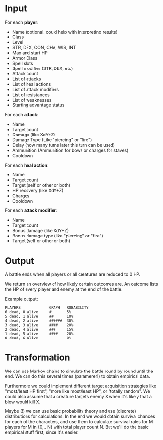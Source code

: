 # Input
For each **player**:
 *  Name (optional, could help with interpreting results)
 *  Class
 *  Level
 *  STR, DEX, CON, CHA, WIS, INT
 *  Max and start HP
 *  Armor Class
 *  Spell slots
 *  Spell modifier (STR, DEX, etc)
 *  Attack count
 *  List of attacks
 *  List of heal actions
 *  List of attack modifiers
 *  List of resistances
 *  List of weaknesses
 *  Starting advantage status

For each **attack**:
 *  Name
 *  Target count
 *  Damage (like XdY+Z)
 *  Damage Type (Like "piercing" or "fire")
 *  Delay (how many turns later this turn can be used)
 *  Ammunition (Ammunition for bows or charges for staves)
 *  Cooldown

For each **heal action**:
 *  Name
 *  Target count
 *  Target (self or other or both)
 *  HP recovery (like XdY+Z)
 *  Charges
 *  Cooldown

For each **attack modifier**:
 *  Name
 *  Target count
 *  Bonus damage (like XdY+Z)
 *  Bonus damage type (like "piercing" or "fire")
 *  Target (self or other or both)

# Output
A battle ends when all players or all creatures are reduced to 0 HP.

We return an overview of how likely certain outcomes are.
An outcome lists the HP of every player and enemy at the end of the battle.

Example output:
```
PLAYERS             GRAPH   ROBABILITY  
6 dead, 0 alive     #       5%          
5 dead, 1 alive     ##      10%         
4 dead, 2 alive     ######  30%         
3 dead, 3 alive     ####    20%         
2 dead, 4 alive     ###     15%         
1 dead, 5 alive     ####    20%         
0 dead, 6 alive             0%          
```

# Transformation
We can use Markov chains to simulate the battle round by round until the end. We can do this several times (paramerer!)
to obtain empirical data.

Furthermore we could implement different target acquisition strategies like "most/least HP first",
"more like most/least HP", or "totally random". We could also assume that a creature targets enemy X when it's likely
that a blow would kill X.

Maybe (!) we can use basic probability theory and use (discrete) distributions for calculations. In the end we would
obtain survival chances for each of the characters, and use them to calculate survival rates for M players for M in
{0,.. N} with total player count N. But we'll do the basic empirical stuff first, since it's easier.
